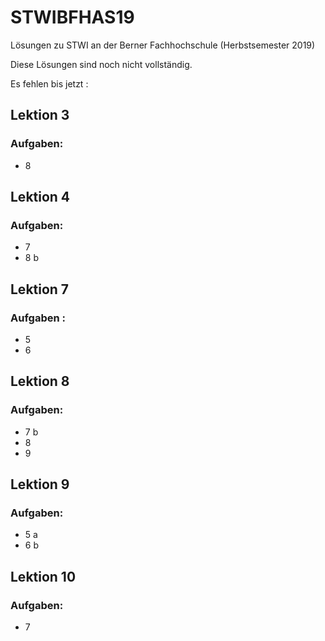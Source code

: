 # STWIBFHAS19
Lösungen zu STWI an der Berner Fachhochschule (Herbstsemester 2019)

Diese Lösungen sind noch nicht vollständig.

Es fehlen bis jetzt :

## Lektion  3 

### Aufgaben: 
- 8 

## Lektion  4 

### Aufgaben: 

   - 7 
   - 8  b 

## Lektion  7 

### Aufgaben : 
- 5 
- 6 

## Lektion  8 

### Aufgaben: 
- 7 b
- 8
- 9 

## Lektion  9 

### Aufgaben: 
- 5 a
- 6 b

## Lektion  10 

### Aufgaben: 
- 7


